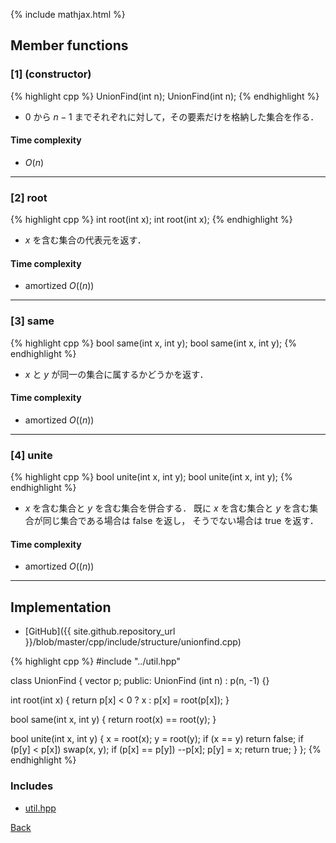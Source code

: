 {% include mathjax.html %}

## Member functions

### [1] (constructor)
{% highlight cpp %}
UnionFind(int n);
UnionFind(int n);
{% endhighlight %}

- $0$ から $n - 1$ までそれぞれに対して，その要素だけを格納した集合を作る．

#### Time complexity

- $O(n)$

---------------------------------------

### [2] root
{% highlight cpp %}
int root(int x);
int root(int x);
{% endhighlight %}

- $x$ を含む集合の代表元を返す．

#### Time complexity

- amortized $O((n))$

---------------------------------------

### [3] same
{% highlight cpp %}
bool same(int x, int y);
bool same(int x, int y);
{% endhighlight %}

- $x$ と $y$ が同一の集合に属するかどうかを返す．

#### Time complexity

- amortized $O((n))$

---------------------------------------

### [4] unite
{% highlight cpp %}
bool unite(int x, int y);
bool unite(int x, int y);
{% endhighlight %}

- $x$ を含む集合と $y$ を含む集合を併合する． 既に $x$ を含む集合と $y$ を含む集合が同じ集合である場合は false を返し， そうでない場合は true を返す．

#### Time complexity

- amortized $O((n))$

---------------------------------------

## Implementation

- [GitHub]({{ site.github.repository_url }}/blob/master/cpp/include/structure/unionfind.cpp)

{% highlight cpp %}
#include "../util.hpp"

class UnionFind {
  vector<int> p;
public:
  UnionFind (int n) : p(n, -1) {}

  int root(int x) {
    return p[x] < 0 ? x : p[x] = root(p[x]);
  }

  bool same(int x, int y) {
    return root(x) == root(y);
  }

  bool unite(int x, int y) {
    x = root(x); y = root(y);
    if (x == y) return false;
    if (p[y] < p[x]) swap(x, y);
    if (p[x] == p[y]) --p[x];
    p[y] = x;
    return true;
  }
};
{% endhighlight %}

### Includes

- [util.hpp](../util)

[Back](../..)
